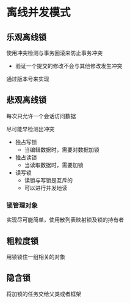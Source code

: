 # 离线并发模式

## 乐观离线锁

使用冲突检测与事务回滚来防止事务冲突

- 验证一个提交的修改不会与其他修改发生冲突

通过版本号来实现

## 悲观离线锁

每次只允许一个会话访问数据

尽可能早检测出冲突

- 独占写锁
  - 当编辑数据时，需要对数据加锁
- 独占读锁
  - 当读取数据时，需要加锁
- 读写锁
  - 读锁与写锁是互斥的
  - 可以进行并发地读

### 锁管理对象

实现尽可能简单，使用散列表映射锁及锁的持有者

## 粗粒度锁

用锁锁住一组相关的对象

## 隐含锁

将加锁的任务交给父类或者框架

